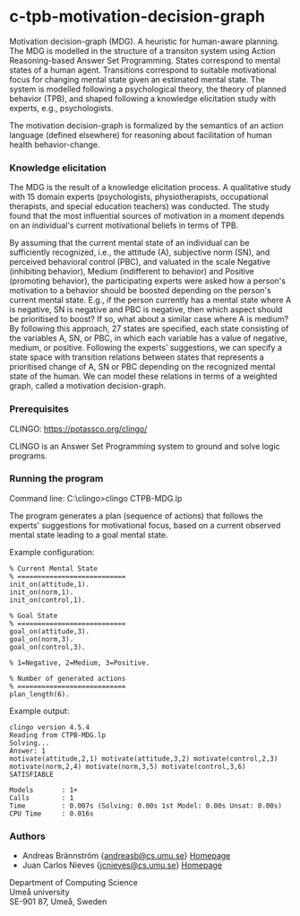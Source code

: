 # c-tpb-motivation-decision-graph

Motivation decision-graph (MDG). A heuristic for human-aware planning. The MDG is modelled in the structure of a transiton system using Action Reasoning-based Answer Set Programming. States correspond to mental states of a human agent. Transitions correspond to suitable motivational focus for changing mental state given an estimated mental state. The system is modelled following a psychological theory, the theory of planned behavior (TPB), and shaped following a knowledge elicitation study with experts, e.g., psychologists.

The motivation decision-graph is formalized by the semantics of an action language (defined elsewhere) for reasoning about facilitation of human health behavior-change.

### Knowledge elicitation

The MDG is the result of a knowledge elicitation process. A qualitative study with 15 domain experts (psychologists, physiotherapists, occupational therapists, and special education teachers) was conducted. The study found that the most influential sources of motivation in a moment depends on an individual's current motivational beliefs in terms of TPB. 

By assuming that the current mental state of an individual can be sufficiently recognized, i.e., the attitude (A), subjective norm (SN), and perceived behavioral control (PBC), and valuated in the scale Negative (inhibiting behavior), Medium (indifferent to behavior) and Positive (promoting behavior), the participating experts were asked how a person's motivation to a behavior should be boosted depending on the person's current mental state. E.g., if the person currently has a mental state where A is negative, SN is negative and PBC is negative, then which aspect should be prioritised to boost? If so, what about a similar case where A is medium? By following this approach, 27 states are specified, each state consisting of the variables A, SN, or PBC, in which each variable has a value of negative, medium, or positive. Following the experts’ suggestions, we can specify a state space with transition relations between states that represents a prioritised change of A, SN or PBC depending on the recognized mental state of the human. We can model these relations in terms of a weighted graph, called a motivation decision-graph.

### Prerequisites

CLINGO: https://potassco.org/clingo/

CLINGO is an Answer Set Programming system to ground and solve logic programs.

### Running the program

Command line: C:\clingo>clingo CTPB-MDG.lp

The program generates a plan (sequence of actions) that follows the experts' suggestions for motivational focus, based on a current observed mental state leading to a goal mental state.

Example configuration: 

``` 
% Current Mental State
% ===========================
init_on(attitude,1).
init_on(norm,1).
init_on(control,1).

% Goal State
% ===========================
goal_on(attitude,3).
goal_on(norm,3).
goal_on(control,3).

% 1=Negative, 2=Medium, 3=Positive.

% Number of generated actions
% ===========================
plan_length(6).
```

Example output:

```
clingo version 4.5.4
Reading from CTPB-MDG.lp
Solving...
Answer: 1
motivate(attitude,2,1) motivate(attitude,3,2) motivate(control,2,3) motivate(norm,2,4) motivate(norm,3,5) motivate(control,3,6)
SATISFIABLE
 
Models       : 1+
Calls        : 1
Time         : 0.007s (Solving: 0.00s 1st Model: 0.00s Unsat: 0.00s)
CPU Time     : 0.016s
```


### Authors

* Andreas Brännström {andreasb@cs.umu.se} [Homepage](https://people.cs.umu.se/andreasb/)
* Juan Carlos Nieves {jcnieves@cs.umu.se} [Homepage](https://www.umu.se/en/staff/juan-carlos-nieves/)

Department of Computing Science  
Umeå university  
SE-901 87, Umeå, Sweden  
